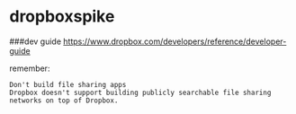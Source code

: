# dropboxspike

###dev guide
https://www.dropbox.com/developers/reference/developer-guide

remember:
```
Don't build file sharing apps
Dropbox doesn't support building publicly searchable file sharing networks on top of Dropbox.
```